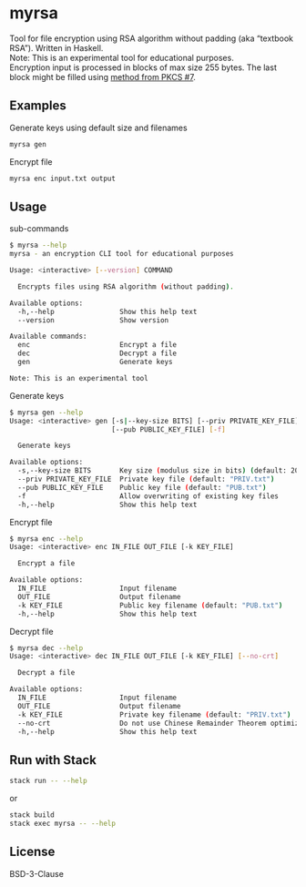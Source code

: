 # myrsa

Tool for file encryption using RSA algorithm without padding (aka “textbook RSA”). Written in Haskell.  
Note: This is an experimental tool for educational purposes.  
Encryption input is processed in blocks of max size 255 bytes. The last block might be filled using [method from PKCS #7](https://datatracker.ietf.org/doc/html/rfc2315#section-10.3).

## Examples

Generate keys using default size and filenames
```bash
myrsa gen
```
Encrypt file
```bash
myrsa enc input.txt output
```

## Usage
sub-commands

```bash
$ myrsa --help
myrsa - an encryption CLI tool for educational purposes

Usage: <interactive> [--version] COMMAND

  Encrypts files using RSA algorithm (without padding).

Available options:
  -h,--help                Show this help text
  --version                Show version

Available commands:
  enc                      Encrypt a file
  dec                      Decrypt a file
  gen                      Generate keys

Note: This is an experimental tool
```

Generate keys
```bash
$ myrsa gen --help
Usage: <interactive> gen [-s|--key-size BITS] [--priv PRIVATE_KEY_FILE] 
                         [--pub PUBLIC_KEY_FILE] [-f]

  Generate keys

Available options:
  -s,--key-size BITS       Key size (modulus size in bits) (default: 2048)
  --priv PRIVATE_KEY_FILE  Private key file (default: "PRIV.txt")
  --pub PUBLIC_KEY_FILE    Public key file (default: "PUB.txt")
  -f                       Allow overwriting of existing key files
  -h,--help                Show this help text
```

Encrypt file
```bash
$ myrsa enc --help
Usage: <interactive> enc IN_FILE OUT_FILE [-k KEY_FILE]

  Encrypt a file

Available options:
  IN_FILE                  Input filename
  OUT_FILE                 Output filename
  -k KEY_FILE              Public key filename (default: "PUB.txt")
  -h,--help                Show this help text
```

Decrypt file
```bash
$ myrsa dec --help
Usage: <interactive> dec IN_FILE OUT_FILE [-k KEY_FILE] [--no-crt]

  Decrypt a file

Available options:
  IN_FILE                  Input filename
  OUT_FILE                 Output filename
  -k KEY_FILE              Private key filename (default: "PRIV.txt")
  --no-crt                 Do not use Chinese Remainder Theorem optimization
  -h,--help                Show this help text
```

## Run with Stack

```bash
stack run -- --help
```
or
```bash
stack build
stack exec myrsa -- --help
```

## License
BSD-3-Clause